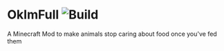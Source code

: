 # OkImFull ![Build](https://github.com/DeflatedPickle/OkImFull/actions/workflows/gradle-build.yml/badge.svg)
A Minecraft Mod to make animals stop caring about food once you've fed them
